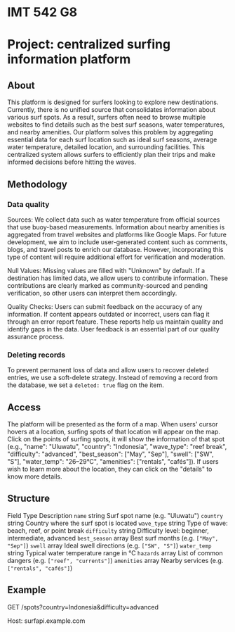 # IMT 542 G8
# Project: centralized surfing information platform

## About
This platform is designed for surfers looking to explore new destinations. Currently, there is no unified source that consolidates information about various surf spots. As a result, surfers often need to browse multiple websites to find details such as the best surf seasons, water temperatures, and nearby amenities.
Our platform solves this problem by aggregating essential data for each surf location such as ideal surf seasons, average water temperature, detailed location, and surrounding facilities. This centralized system allows surfers to efficiently plan their trips and make informed decisions before hitting the waves.

## Methodology
### Data quality
Sources: We collect data such as water temperature from official sources that use buoy-based measurements. Information about nearby amenities is aggregated from travel websites and platforms like Google Maps. For future development, we aim to include user-generated content such as comments, blogs, and travel posts to enrich our database. However, incorporating this type of content will require additional effort for verification and moderation.

Null Values: Missing values are filled with "Unknown" by default. If a destination has limited data, we allow users to contribute information. These contributions are clearly marked as community-sourced and pending verification, so other users can interpret them accordingly.

Quality Checks: Users can submit feedback on the accuracy of any information. If content appears outdated or incorrect, users can flag it through an error report feature. These reports help us maintain quality and identify gaps in the data. User feedback is an essential part of our quality assurance process.

### Deleting records
To prevent permanent loss of data and allow users to recover deleted entries, we use a soft-delete strategy. Instead of removing a record from the database, we set a `deleted: true` flag on the item.

## Access
The platform will be presented as the form of a map. When users' cursor hovers at a location, surfing spots of that location will appear on the map.
Click on the points of surfing spots, it will show the information of that spot (e.g., "name": "Uluwatu", "country": "Indonesia", "wave_type": "reef break", "difficulty": "advanced", "best_season": ["May", "Sep"], "swell": ["SW", "S"], "water_temp": "26–29°C", "amenities": ["rentals", "cafés"]).
If users wish to learn more about the location, they can click on the "details" to know more details.

## Structure
Field          Type        Description 
`name`        string   Surf spot name (e.g. "Uluwatu")
`country`     string   Country where the surf spot is located
`wave_type`   string   Type of wave: beach, reef, or point break
`difficulty`  string   Difficulty level: beginner, intermediate, advanced
`best_season` array    Best surf months (e.g. `["May", "Sep"]`)
`swell`       array    Ideal swell directions (e.g. `["SW", "S"]`)
`water_temp`  string   Typical water temperature range in °C
`hazards`     array    List of common dangers (e.g. `["reef", "currents"]`)
`amenities`   array    Nearby services (e.g. `["rentals", "cafés"]`)  

## Example
GET /spots?country=Indonesia&difficulty=advanced

Host: surfapi.example.com

